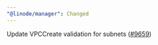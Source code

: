 ```yaml
---
"@linode/manager": Changed
---
```


Update VPCCreate validation for subnets ([#9659](https://github.com/linode/manager/pull/9659))
